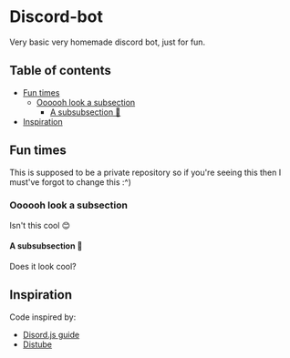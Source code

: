 # Discord-bot

Very basic very homemade discord bot, just for fun.

## Table of contents <!-- omit in toc -->

- [Fun times](#fun-times)
  - [Oooooh look a subsection](#oooooh-look-a-subsection)
    - [A subsubsection 🤭](#a-subsubsection-)
- [Inspiration](#inspiration)

## Fun times

This is supposed to be a private repository so if you're seeing this then I must've forgot to change this :^)

### Oooooh look a subsection

Isn't this cool 😊

#### A subsubsection 🤭

Does it look cool?

## Inspiration

Code inspired by:

- [Disord.js guide](https://discordjs.guide)
- [Distube](https://github.com/skick1234/DisTube.git)
